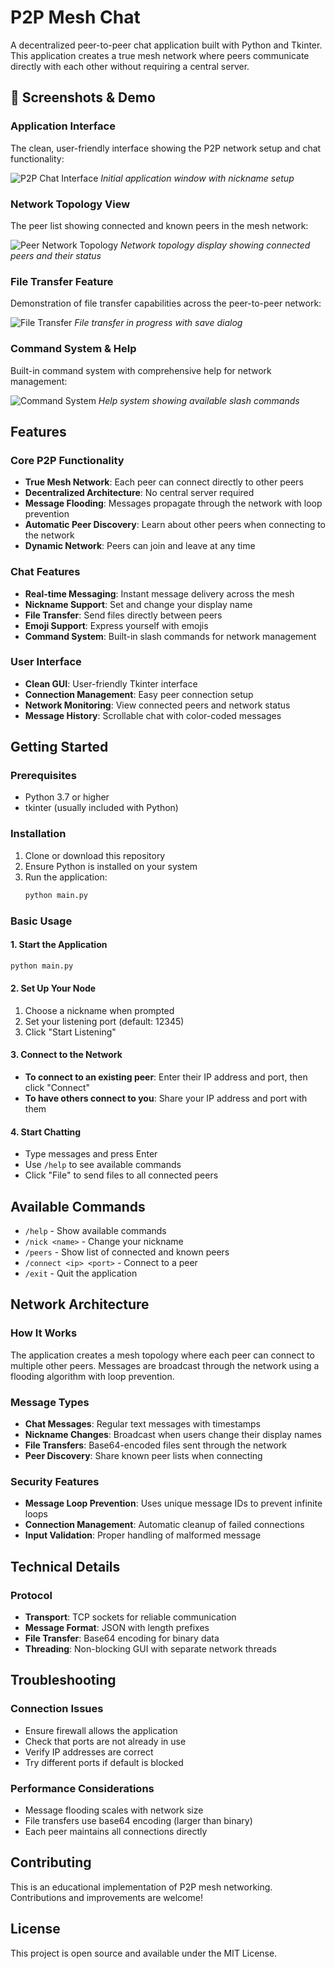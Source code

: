 # P2P Mesh Chat

A decentralized peer-to-peer chat application built with Python and Tkinter. This application creates a true mesh network where peers communicate directly with each other without requiring a central server.

## 📸 Screenshots & Demo

### Application Interface
The clean, user-friendly interface showing the P2P network setup and chat functionality:

![P2P Chat Interface](screenshots/p2p-interface.png)
*Initial application window with nickname setup*

### Network Topology View
The peer list showing connected and known peers in the mesh network:

![Peer Network Topology](screenshots/peer-topology.png)
*Network topology display showing connected peers and their status*

### File Transfer Feature
Demonstration of file transfer capabilities across the peer-to-peer network:

![File Transfer](screenshots/file-transfer.png)
*File transfer in progress with save dialog*

### Command System & Help
Built-in command system with comprehensive help for network management:

![Command System](screenshots/commands-help.png)
*Help system showing available slash commands*

## Features

### Core P2P Functionality
- **True Mesh Network**: Each peer can connect directly to other peers
- **Decentralized Architecture**: No central server required
- **Message Flooding**: Messages propagate through the network with loop prevention
- **Automatic Peer Discovery**: Learn about other peers when connecting to the network
- **Dynamic Network**: Peers can join and leave at any time

### Chat Features
- **Real-time Messaging**: Instant message delivery across the mesh
- **Nickname Support**: Set and change your display name
- **File Transfer**: Send files directly between peers
- **Emoji Support**: Express yourself with emojis
- **Command System**: Built-in slash commands for network management

### User Interface
- **Clean GUI**: User-friendly Tkinter interface
- **Connection Management**: Easy peer connection setup
- **Network Monitoring**: View connected peers and network status
- **Message History**: Scrollable chat with color-coded messages

## Getting Started

### Prerequisites
- Python 3.7 or higher
- tkinter (usually included with Python)

### Installation
1. Clone or download this repository
2. Ensure Python is installed on your system
3. Run the application:
   ```bash
   python main.py
   ```

### Basic Usage

#### 1. Start the Application
```bash
python main.py
```

#### 2. Set Up Your Node
1. Choose a nickname when prompted
2. Set your listening port (default: 12345)
3. Click "Start Listening"

#### 3. Connect to the Network
- **To connect to an existing peer**: Enter their IP address and port, then click "Connect"
- **To have others connect to you**: Share your IP address and port with them

#### 4. Start Chatting
- Type messages and press Enter
- Use `/help` to see available commands
- Click "File" to send files to all connected peers

## Available Commands

- `/help` - Show available commands
- `/nick <name>` - Change your nickname
- `/peers` - Show list of connected and known peers
- `/connect <ip> <port>` - Connect to a peer
- `/exit` - Quit the application

## Network Architecture

### How It Works
The application creates a mesh topology where each peer can connect to multiple other peers. Messages are broadcast through the network using a flooding algorithm with loop prevention.

### Message Types
- **Chat Messages**: Regular text messages with timestamps
- **Nickname Changes**: Broadcast when users change their display names
- **File Transfers**: Base64-encoded files sent through the network
- **Peer Discovery**: Share known peer lists when connecting

### Security Features
- **Message Loop Prevention**: Uses unique message IDs to prevent infinite loops
- **Connection Management**: Automatic cleanup of failed connections
- **Input Validation**: Proper handling of malformed message

## Technical Details

### Protocol
- **Transport**: TCP sockets for reliable communication
- **Message Format**: JSON with length prefixes
- **File Transfer**: Base64 encoding for binary data
- **Threading**: Non-blocking GUI with separate network threads

## Troubleshooting

### Connection Issues
- Ensure firewall allows the application
- Check that ports are not already in use
- Verify IP addresses are correct
- Try different ports if default is blocked

### Performance Considerations
- Message flooding scales with network size
- File transfers use base64 encoding (larger than binary)
- Each peer maintains all connections directly

## Contributing

This is an educational implementation of P2P mesh networking. Contributions and improvements are welcome!

## License

This project is open source and available under the MIT License.
